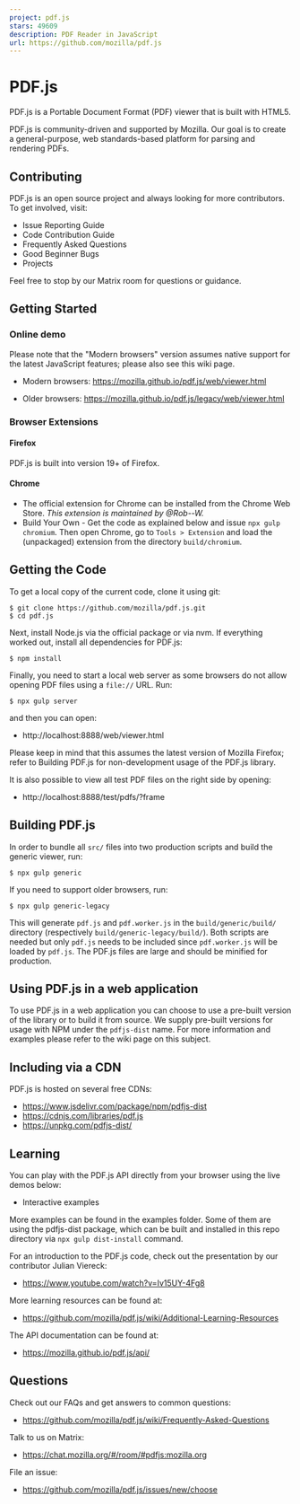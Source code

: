 ```yaml
---
project: pdf.js
stars: 49609
description: PDF Reader in JavaScript
url: https://github.com/mozilla/pdf.js
---
```


PDF.js
======

PDF.js is a Portable Document Format (PDF) viewer that is built with HTML5.

PDF.js is community-driven and supported by Mozilla. Our goal is to create a general-purpose, web standards-based platform for parsing and rendering PDFs.

Contributing
------------

PDF.js is an open source project and always looking for more contributors. To get involved, visit:

-   Issue Reporting Guide
-   Code Contribution Guide
-   Frequently Asked Questions
-   Good Beginner Bugs
-   Projects

Feel free to stop by our Matrix room for questions or guidance.

Getting Started
---------------

### Online demo

Please note that the "Modern browsers" version assumes native support for the latest JavaScript features; please also see this wiki page.

-   Modern browsers: https://mozilla.github.io/pdf.js/web/viewer.html
    
-   Older browsers: https://mozilla.github.io/pdf.js/legacy/web/viewer.html
    

### Browser Extensions

#### Firefox

PDF.js is built into version 19+ of Firefox.

#### Chrome

-   The official extension for Chrome can be installed from the Chrome Web Store. _This extension is maintained by @Rob--W._
-   Build Your Own - Get the code as explained below and issue `npx gulp chromium`. Then open Chrome, go to `Tools > Extension` and load the (unpackaged) extension from the directory `build/chromium`.

Getting the Code
----------------

To get a local copy of the current code, clone it using git:

```
$ git clone https://github.com/mozilla/pdf.js.git
$ cd pdf.js
```

Next, install Node.js via the official package or via nvm. If everything worked out, install all dependencies for PDF.js:

```
$ npm install
```

Finally, you need to start a local web server as some browsers do not allow opening PDF files using a `file://` URL. Run:

```
$ npx gulp server
```

and then you can open:

-   http://localhost:8888/web/viewer.html

Please keep in mind that this assumes the latest version of Mozilla Firefox; refer to Building PDF.js for non-development usage of the PDF.js library.

It is also possible to view all test PDF files on the right side by opening:

-   http://localhost:8888/test/pdfs/?frame

Building PDF.js
---------------

In order to bundle all `src/` files into two production scripts and build the generic viewer, run:

```
$ npx gulp generic
```

If you need to support older browsers, run:

```
$ npx gulp generic-legacy
```

This will generate `pdf.js` and `pdf.worker.js` in the `build/generic/build/` directory (respectively `build/generic-legacy/build/`). Both scripts are needed but only `pdf.js` needs to be included since `pdf.worker.js` will be loaded by `pdf.js`. The PDF.js files are large and should be minified for production.

Using PDF.js in a web application
---------------------------------

To use PDF.js in a web application you can choose to use a pre-built version of the library or to build it from source. We supply pre-built versions for usage with NPM under the `pdfjs-dist` name. For more information and examples please refer to the wiki page on this subject.

Including via a CDN
-------------------

PDF.js is hosted on several free CDNs:

-   https://www.jsdelivr.com/package/npm/pdfjs-dist
-   https://cdnjs.com/libraries/pdf.js
-   https://unpkg.com/pdfjs-dist/

Learning
--------

You can play with the PDF.js API directly from your browser using the live demos below:

-   Interactive examples

More examples can be found in the examples folder. Some of them are using the pdfjs-dist package, which can be built and installed in this repo directory via `npx gulp dist-install` command.

For an introduction to the PDF.js code, check out the presentation by our contributor Julian Viereck:

-   https://www.youtube.com/watch?v=Iv15UY-4Fg8

More learning resources can be found at:

-   https://github.com/mozilla/pdf.js/wiki/Additional-Learning-Resources

The API documentation can be found at:

-   https://mozilla.github.io/pdf.js/api/

Questions
---------

Check out our FAQs and get answers to common questions:

-   https://github.com/mozilla/pdf.js/wiki/Frequently-Asked-Questions

Talk to us on Matrix:

-   https://chat.mozilla.org/#/room/#pdfjs:mozilla.org

File an issue:

-   https://github.com/mozilla/pdf.js/issues/new/choose
